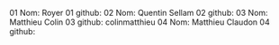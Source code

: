 01 Nom: Royer
01 github:
02 Nom: Quentin Sellam
02 github:
03 Nom: Matthieu Colin
03 github: colinmatthieu
04 Nom: Matthieu Claudon
04 github: